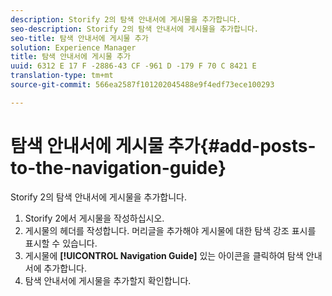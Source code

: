 ```yaml
---
description: Storify 2의 탐색 안내서에 게시물을 추가합니다.
seo-description: Storify 2의 탐색 안내서에 게시물을 추가합니다.
seo-title: 탐색 안내서에 게시물 추가
solution: Experience Manager
title: 탐색 안내서에 게시물 추가
uuid: 6312 E 17 F -2886-43 CF -961 D -179 F 70 C 8421 E
translation-type: tm+mt
source-git-commit: 566ea2587f101202045488e9f4edf73ece100293

---
```



# 탐색 안내서에 게시물 추가{#add-posts-to-the-navigation-guide}

Storify 2의 탐색 안내서에 게시물을 추가합니다.

1. Storify 2에서 게시물을 작성하십시오.
1. 게시물의 헤더를 작성합니다. 머리글을 추가해야 게시물에 대한 탐색 강조 표시를 표시할 수 있습니다.
1. 게시물에 **[!UICONTROL Navigation Guide]** 있는 아이콘을 클릭하여 탐색 안내서에 추가합니다.
1. 탐색 안내서에 게시물을 추가할지 확인합니다.
